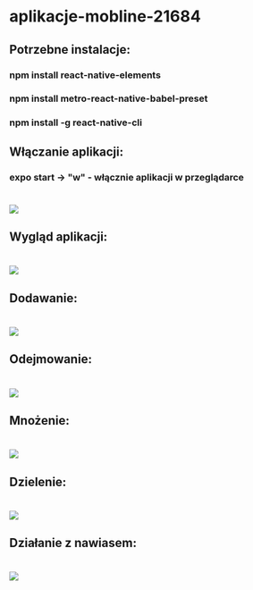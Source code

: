 # aplikacje-mobline-21684

## Potrzebne instalacje:

### npm install react-native-elements

### npm install metro-react-native-babel-preset

### npm install -g react-native-cli

## Włączanie aplikacji:

### expo start -> "w" - włącznie aplikacji w przeglądarce

# ![](images/7.PNG)

## Wygląd aplikacji:

# ![](images/1.PNG)

## Dodawanie:

# ![](images/2.PNG)

## Odejmowanie:

# ![](images/3.PNG)

## Mnożenie:

# ![](images/4.PNG)

## Dzielenie:

# ![](images/5.PNG)

## Działanie z nawiasem:

# ![](images/6.PNG)

